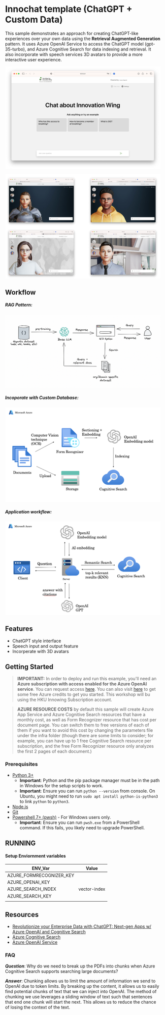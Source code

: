 # Innochat template (ChatGPT + Custom Data)

This sample demonstrates an approach for creating ChatGPT-like experiences over your own data using the **Retrieval Augmented Generation** pattern. It uses Azure OpenAI Service to access the ChatGPT model (gpt-35-turbo), and Azure Cognitive Search for data indexing and retrieval. It also incorporate with speech services 3D avatars to provide a more interactive user experience.

![1695184250397](image/README/1695184250397.png)

![1695184051708](image/README/1695184051708.png)

## Workflow

##### RAG Pattern:

![1695143190109](image/README/1695143190109.png)

##### Incoporate with Custom Database:

![1695142994803](image/README/1695142994803.png)

##### Application workflow:

![1695143110114](image/README/1695143110114.png)

## Features

* ChatGPT style interface
* Speech input and output feature
* Incorperate with 3D avatars

## Getting Started

> **IMPORTANT:** In order to deploy and run this example, you'll need an **Azure subscription with access enabled for the Azure OpenAI service**. You can request access [here](https://aka.ms/oaiapply). You can also visit [here](https://azure.microsoft.com/free/cognitive-search/) to get some free Azure credits to get you started. This workshop will bu using the HKU Innowing Subscription account.

> **AZURE RESOURCE COSTS** by default this sample will create Azure App Service and Azure Cognitive Search resources that have a monthly cost, as well as Form Recognizer resource that has cost per document page. You can switch them to free versions of each of them if you want to avoid this cost by changing the parameters file under the infra folder (though there are some limits to consider; for example, you can have up to 1 free Cognitive Search resource per subscription, and the free Form Recognizer resource only analyzes the first 2 pages of each document.)

### Prerequisites

* [Python 3+](https://www.python.org/downloads/)
  * **Important**: Python and the pip package manager must be in the path in Windows for the setup scripts to work.
  * **Important**: Ensure you can run `python --version` from console. On Ubuntu, you might need to run `sudo apt install python-is-python3` to link `python` to `python3`.
* [Node.js](https://nodejs.org/en/download/)
* [Git](https://git-scm.com/downloads)
* [Powershell 7+ (pwsh)](https://github.com/powershell/powershell) - For Windows users only.
  * **Important**: Ensure you can run `pwsh.exe` from a PowerShell command. If this fails, you likely need to upgrade PowerShell.

## RUNNING

#### Setup Enviornment variables

| ENV_Var                  | Value        |
| ------------------------ | ------------ |
| AZURE_FORMRECOGNIZER_KEY |              |
| AZURE_OPENAI_KEY         |              |
| AZURE_SEARCH_INDEX       | vector-index |
| AZURE_SEARCH_KEY         |              |
|                          |              |

## Resources

* [Revolutionize your Enterprise Data with ChatGPT: Next-gen Apps w/ Azure OpenAI and Cognitive Search](https://aka.ms/entgptsearchblog)
* [Azure Cognitive Search](https://learn.microsoft.com/azure/search/search-what-is-azure-search)
* [Azure OpenAI Service](https://learn.microsoft.com/azure/cognitive-services/openai/overview)

### FAQ

***Question***: Why do we need to break up the PDFs into chunks when Azure Cognitive Search supports searching large documents?

***Answer***: Chunking allows us to limit the amount of information we send to OpenAI due to token limits. By breaking up the content, it allows us to easily find potential chunks of text that we can inject into OpenAI. The method of chunking we use leverages a sliding window of text such that sentences that end one chunk will start the next. This allows us to reduce the chance of losing the context of the text.
